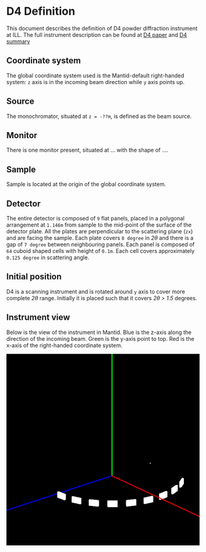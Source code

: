 # D4 Definition

This document describes the definition of D4 powder diffraction instrument at ILL.
The full instrument description can be found at 
[D4 paper](http://link.springer.com/article/10.1007/s003390101087 "Title") and [D4 summary](https://www.ill.eu/instruments-support/instruments-groups/instruments/d4/description/instrument-layout/)

## Coordinate system

The global coordinate system used is the Mantid-default right-handed system: `z` axis is in the incoming beam direction while `y` axis points up. 

## Source

The monochromator, situated at `z = -??m`, is defined as the beam source. 

## Monitor

There is one monitor present, situated at ... with the shape of ....

## Sample

Sample is located at the origin of the global coordinate system.

## Detector

The entire detector is composed of `9` flat panels, placed in a polygonal arrangement at `1.146m` from sample to the mid-point of the surface of the detector plate. All the plates are perpendicular to the scattering plane (`zx`) and are facing the sample. Each plate covers `8 degree` in *2&theta;* and there is a gap of `7 degree` between neighbouring panels. Each panel is composed of `64` cuboid shaped cells with height of `0.1m`. Each cell covers approximately `0.125 degree` in scattering angle. 

## Initial position

D4 is a scanning instrument and is rotated around `y` axis to cover more complete *2&theta;* range. Initially it is placed such that it covers *2&theta; > 1.5* degrees. 

## Instrument view

Below is the view of the instrument in Mantid. Blue is the z-axis along the direction of the incoming beam. Green is the y-axis point to top. Red is the x-axis of the right-handed coordinate system.

![D4][image-id]

[image-id]: D4.png "D4 in Mantid" 

